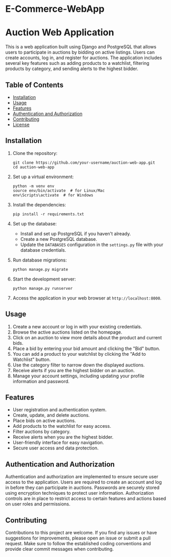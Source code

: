 # E-Commerce-WebApp

# Auction Web Application

This is a web application built using Django and PostgreSQL that allows users to participate in auctions by bidding on active listings. Users can create accounts, log in, and register for auctions. The application includes several key features such as adding products to a watchlist, filtering products by category, and sending alerts to the highest bidder.

## Table of Contents

- [Installation](#installation)
- [Usage](#usage)
- [Features](#features)
- [Authentication and Authorization](#authentication-and-authorization)
- [Contributing](#contributing)
- [License](#license)

## Installation

1. Clone the repository:

   ```shell
   git clone https://github.com/your-username/auction-web-app.git
   cd auction-web-app
   ```

2. Set up a virtual environment:

   ```shell
   python -m venv env
   source env/bin/activate  # for Linux/Mac
   env\Scripts\activate  # for Windows
   ```

3. Install the dependencies:

   ```shell
   pip install -r requirements.txt
   ```

4. Set up the database:

   - Install and set up PostgreSQL if you haven't already.
   - Create a new PostgreSQL database.
   - Update the `DATABASES` configuration in the `settings.py` file with your database credentials.

5. Run database migrations:

   ```shell
   python manage.py migrate
   ```

6. Start the development server:

   ```shell
   python manage.py runserver
   ```

7. Access the application in your web browser at `http://localhost:8000`.

## Usage

1. Create a new account or log in with your existing credentials.
2. Browse the active auctions listed on the homepage.
3. Click on an auction to view more details about the product and current bids.
4. Place a bid by entering your bid amount and clicking the "Bid" button.
5. You can add a product to your watchlist by clicking the "Add to Watchlist" button.
6. Use the category filter to narrow down the displayed auctions.
7. Receive alerts if you are the highest bidder on an auction.
8. Manage your account settings, including updating your profile information and password.

## Features

- User registration and authentication system.
- Create, update, and delete auctions.
- Place bids on active auctions.
- Add products to the watchlist for easy access.
- Filter auctions by category.
- Receive alerts when you are the highest bidder.
- User-friendly interface for easy navigation.
- Secure user access and data protection.

## Authentication and Authorization

Authentication and authorization are implemented to ensure secure user access to the application. Users are required to create an account and log in before they can participate in auctions. Passwords are securely stored using encryption techniques to protect user information. Authorization controls are in place to restrict access to certain features and actions based on user roles and permissions.

## Contributing

Contributions to this project are welcome. If you find any issues or have suggestions for improvements, please open an issue or submit a pull request. Make sure to follow the established coding conventions and provide clear commit messages when contributing.
